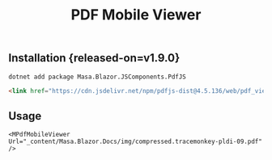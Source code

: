 ﻿---
title: PDF Mobile Viewer
desc: "A PDF viewer designed for mobile."
tag: "JS Wrapper"
release: v1.7.0
---

## Installation {released-on=v1.9.0}

```shell
dotnet add package Masa.Blazor.JSComponents.PdfJS
```

``` html
<link href="https://cdn.jsdelivr.net/npm/pdfjs-dist@4.5.136/web/pdf_viewer.min.css" rel="stylesheet">
```

## Usage

<masa-example file="Examples.mobiles.pdf_mobile_viewer.Usage" no-actions="true"></masa-example>

```razor
<MPdfMobileViewer Url="_content/Masa.Blazor.Docs/img/compressed.tracemonkey-pldi-09.pdf" /> 
```